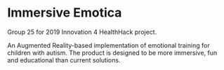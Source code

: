 # Immersive Emotica
Group 25 for 2019 Innovation 4 HealthHack project.

An Augmented Reality-based implementation of emotional training for children with autism. The product is designed to be more immersive, fun and educational than current solutions.
